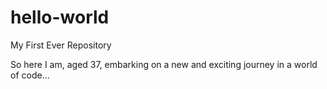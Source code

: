 # hello-world

My First Ever Repository

So here I am, aged 37, embarking on a new and exciting journey in a world of code...
